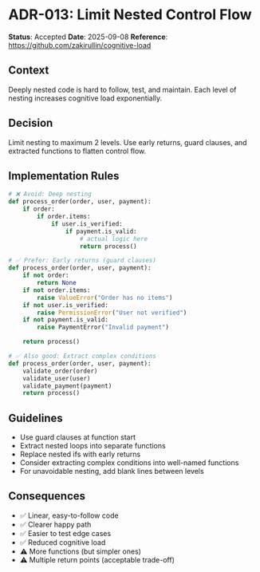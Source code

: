 # ADR-013: Limit Nested Control Flow

**Status**: Accepted
**Date**: 2025-09-08
**Reference**: https://github.com/zakirullin/cognitive-load

## Context
Deeply nested code is hard to follow, test, and maintain. Each level of nesting increases cognitive load exponentially.

## Decision
Limit nesting to maximum 2 levels. Use early returns, guard clauses, and extracted functions to flatten control flow.

## Implementation Rules
```python
# ❌ Avoid: Deep nesting
def process_order(order, user, payment):
    if order:
        if order.items:
            if user.is_verified:
                if payment.is_valid:
                    # actual logic here
                    return process()

# ✅ Prefer: Early returns (guard clauses)
def process_order(order, user, payment):
    if not order:
        return None
    if not order.items:
        raise ValueError("Order has no items")
    if not user.is_verified:
        raise PermissionError("User not verified")
    if not payment.is_valid:
        raise PaymentError("Invalid payment")

    return process()

# ✅ Also good: Extract complex conditions
def process_order(order, user, payment):
    validate_order(order)
    validate_user(user)
    validate_payment(payment)
    return process()
```

## Guidelines
- Use guard clauses at function start
- Extract nested loops into separate functions
- Replace nested ifs with early returns
- Consider extracting complex conditions into well-named functions
- For unavoidable nesting, add blank lines between levels

## Consequences
- ✅ Linear, easy-to-follow code
- ✅ Clearer happy path
- ✅ Easier to test edge cases
- ✅ Reduced cognitive load
- ⚠️ More functions (but simpler ones)
- ⚠️ Multiple return points (acceptable trade-off)
